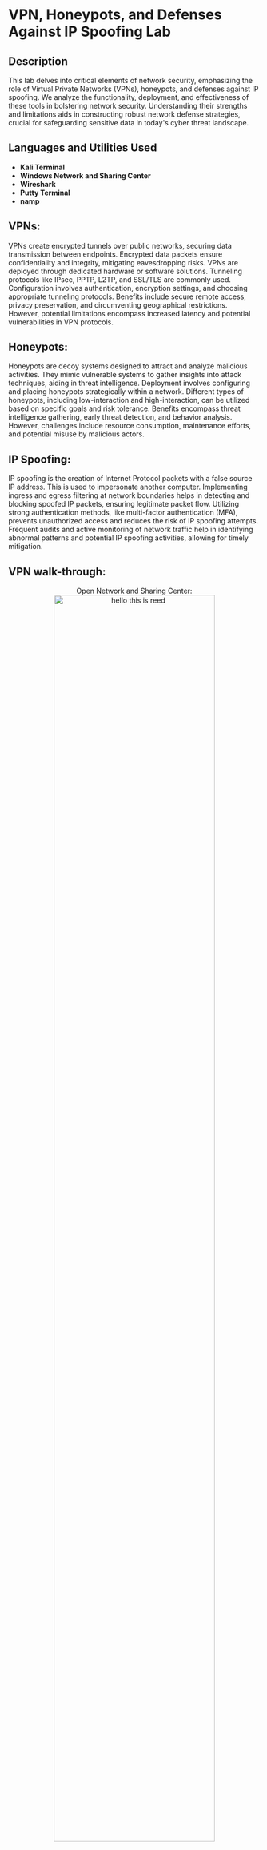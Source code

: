 <h1>VPN, Honeypots, and Defenses Against IP Spoofing Lab</h1>


<h2>Description</h2>
This lab delves into critical elements of network security, emphasizing the role of Virtual Private Networks (VPNs), honeypots, and defenses against IP spoofing. We analyze the functionality, deployment, and effectiveness of these tools in bolstering network security. Understanding their strengths and limitations aids in constructing robust network defense strategies, crucial for safeguarding sensitive data in today's cyber threat landscape.
<br />


<h2>Languages and Utilities Used</h2>

- <b>Kali Terminal</b> 
- <b>Windows Network and Sharing Center</b>
- <b>Wireshark</b>
- <b>Putty Terminal</b>
- <b>namp</b>

<h2>VPNs:</h2>
VPNs create encrypted tunnels over public networks, securing data transmission between endpoints. Encrypted data packets ensure confidentiality and integrity, mitigating eavesdropping risks. VPNs are deployed through dedicated hardware or software solutions. Tunneling protocols like IPsec, PPTP, L2TP, and SSL/TLS are commonly used. Configuration involves authentication, encryption settings, and choosing appropriate tunneling protocols. Benefits include secure remote access, privacy preservation, and circumventing geographical restrictions. However, potential limitations encompass increased latency and potential vulnerabilities in VPN protocols. 

<h2>Honeypots:</h2>
Honeypots are decoy systems designed to attract and analyze malicious activities. They mimic vulnerable systems to gather insights into attack techniques, aiding in threat intelligence. Deployment involves configuring and placing honeypots strategically within a network. Different types of honeypots, including low-interaction and high-interaction, can be utilized based on specific goals and risk tolerance. Benefits encompass threat intelligence gathering, early threat detection, and behavior analysis. However, challenges include resource consumption, maintenance efforts, and potential misuse by malicious actors.  

<h2>IP Spoofing:</h2>
IP spoofing is the creation of Internet Protocol packets with a false source IP address. This is used to impersonate another computer. Implementing ingress and egress filtering at network boundaries helps in detecting and blocking spoofed IP packets, ensuring legitimate packet flow. Utilizing strong authentication methods, like multi-factor authentication (MFA), prevents unauthorized access and reduces the risk of IP spoofing attempts. Frequent audits and active monitoring of network traffic help in identifying abnormal patterns and potential IP spoofing activities, allowing for timely mitigation. 

<h2>VPN walk-through:</h2>

<p align="center">
Open Network and Sharing Center: <br/>
<img src="https://i.imgur.com/ynIaEQU.png" height="80%" width="80%" alt="hello this is reed"/>
<br />
<br />
Click Set up a new connection or network link:  <br/>
<img src="https://i.imgur.com/tcTyMUE.png" height="80%" width="80%" alt="Disk Sanitization Steps"/>
<br />
<br />
Choose a connection option by selecting Connect to workplace and click next: <br/>
<img src="https://i.imgur.com/nCIbXbg.png" height="80%" width="80%" alt="Disk Sanitization Steps"/>
<br />
<br />
Select Use my Internet Connection (VPN):  <br/>
<img src="https://i.imgur.com/cdFHBiU.png" height="80%" width="80%" alt="Disk Sanitization Steps"/>
<br />
<br />
Type the Internet address to connect to the step, type the Internet address and click Create:  <br/>
<img src="https://i.imgur.com/JL945Ga.png" height="80%" width="80%" alt="Disk Sanitization Steps"/>
<br />
<br />
Under the network pane, you will see the network as VPN Connection:  <br/>
<img src="https://i.imgur.com/K71yaM2.png" height="80%" width="80%" alt="Disk Sanitization Steps"/>
<br />
<br />
In the Network Sharing Center window click the Change adapter settings link to view VPN Connection on the Network Connection Window:  <br/>
<img src="https://i.imgur.com/AeZkvFQ.png" height="80%" width="80%" alt="Disk Sanitization Steps"/>
</p>

<!--
 ```diff
- text in red
+ text in green
! text in orange
# text in gray
@@ text in purple (and bold)@@
```
--!>
